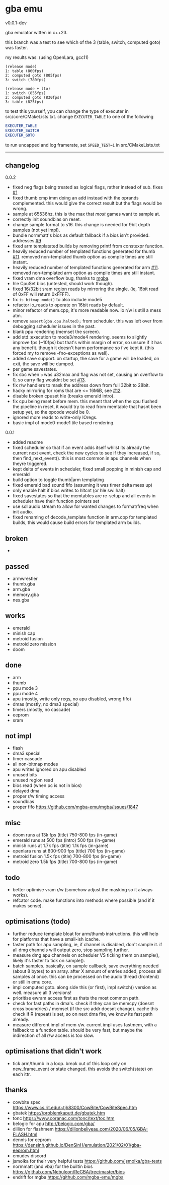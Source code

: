 # gba emu
v0.0.1-dev

gba emulator witten in c++23.

this branch was a test to see which of the 3 (table, switch, computed goto) was faster.

my results was: (using OpenLara, gcc11)
```
(release mode)
1: table (860fps)
2: computed goto (805fps)
3: switch (780fps)

(release mode + lto)
1: switch (855fps)
2: computed goto (830fps)
3: table (825fps)
```

to test this yourself, you can change the type of executer in src/core/CMakeLists.txt.
change `EXECUTER_TABLE` to one of the following
```cmake
EXECUTER_TABLE
EXECUTER_SWITCH
EXECUTER_GOTO
```

to run uncapped and log framerate, set `SPEED_TEST=1` in src/CMakeLists.txt

---

## changelog
0.0.2
- fixed neg flags being treated as logical flags, rather instead of sub. fixes [#1](https://github.com/ITotalJustice/notorious_beeg/issues/1)
- fixed thumb cmp imm doing an add instead with the oprands complemented. this would give the correct result but the flags would be wrong.
- sample at 65536hz. this is the max that *most* games want to sample at.
- correctly init soundbias on reset.
- change sample format to s16. this change is needed for 9bit depth samples (not yet impl).
- bundle normmatt's bios as default fallback if a bios isn't provided. addresses [#9](https://github.com/ITotalJustice/notorious_beeg/issues/9)
- fixed arm templatated builds by removing printf from constexpr function.
- heavily reduced number of templated functions generated for thumb [#11](https://github.com/ITotalJustice/notorious_beeg/issues/11). removed non-templated thumb option as compile times are still instant.
- heavily reduced number of templated functions generated for arm [#11](https://github.com/ITotalJustice/notorious_beeg/issues/11). removed non-templated arm option as compile times are still instant.
- fixed vram dma overflow bug, thanks to [mgba](https://github.com/mgba-emu/mgba/issues/743).
- hle CpuSet bios (untested, should work though).
- fixed 16/32bit sram region reads by mirroring the single. (ie, 16bit read of 0xFF will return 0xFFFF).
- fix `is_bitmap_mode()` to also include mode5
- refactor io_reads to operate on 16bit reads by default.
- minor refactor of mem.cpp, it's more readable now. io r/w is still a mess atm.
- remove `assert(gba.cpu.halted);` from scheduler. this was left over from debugging scheduler issues in the past.
- blank ppu rendering (memset the screen).
- add std::execution to mode3/mode4 rendering. seems to slightly improve fps (~10fps) but that's within margin of error, so unsure if it has any benefit. though it doesn't harm performance so i've kept it. (this forced my to remove -fno-exceptions as well).
- added save support. on startup, the save for a game will be loaded, on exit, the save will be dumped.
- per game savestates.
- fix sbc when `b` was u32max and flag was not set, causing an overflow to 0, so carry flag wouldnt be set [#13](https://github.com/ITotalJustice/notorious_beeg/issues/13).
- fix r/w handlers to mask the address down from full 32bit to 28bit.
- hacky mirroring for roms that are <= 16MiB, see [#12](https://github.com/ITotalJustice/notorious_beeg/issues/12).
- disable broken cpuset hle (breaks emerald intro).
- fix cpu being reset before mem. this meant that when the cpu flushed the pipeline in reset, it would try to read from memtable that hasnt been setup yet, so the opcode would be 0.
- ignored more reads to write-only IOregs.
- basic impl of mode0-mode1 tile based rendering.

0.0.1
- added readme
- fixed scheduler so that if an event adds itself whilst its already the current next event, check the new cycles to see if they increased, if so, then find_next_event(). this is most common in apu channels when theyre triggered.
- kept delta of events in scheduler, fixed small popping in minish cap and emerald
- build option to toggle thumb|arm templating
- fixed emerald bad sound fifo (assuming it was timer delta mess up)
- only enable halt if bios writes to hltcnt (or hle swi halt)
- fixed savestates so that the memtables are re-setup and all events in scheduler have their function pointers set
- use sdl audio stream to allow for wanted changes to format/freq when init audio.
- fixed renaming of decode_template function in arm.cpp for templated builds, this would cause build errors for templated arm builds.

## broken
-

## passed
- armwrestler
- thumb.gba
- arm.gba
- memory.gba
- nes.gba

## works
- emerald
- minish cap
- metroid fusion
- metroid zero mission
- doom

## done
- arm
- thumb
- ppu mode 3
- ppu mode 4
- apu (mostly, write only regs, no apu disabled, wrong fifo)
- dmas (mostly, no dma3 special)
- timers (mostly, no cascade)
- eeprom
- sram

## not impl
- flash
- dma3 special
- timer cascade
- all non-bitmap modes
- apu writes ignored on apu disabled
- unused bits
- unused region read
- bios read (when pc is not in bios)
- delayed dma
- proper r/w timing access
- soundbias
- proper fifo <https://github.com/mgba-emu/mgba/issues/1847>

## misc
- doom runs at 13k fps (title) 750-800 fps (in-game)
- emerald runs at 500 fps (intro) 500 fps (in-game)
- minish runs at 1.7k fps (title) 1.1k fps (in-game)
- openlara runs at 800-900 fps (title) 700 fps (in-game)
- metroid fusion 1.5k fps (title) 700-800 fps (in-game)
- metroid zero 1.5k fps (title) 700-800 fps (in-game)

## todo
- better optimise vram r/w (somehow adjust the masking so it always works).
- refcator code. make functions into methods where possible (and if it makes sense).

## optimisations (todo)
- further reduce template bloat for arm/thumb instructions. this will help for platforms that have a small-ish icache.
- faster path for apu sampling, ie, if channel is disabled, don't sample it. if all dmg channels will output zero, stop sampling further.
- measure dmg apu channels on scheduler VS ticking them on sample(), likely it's faster to tick on sample().
- batch samples. basically, on sample callback, save everything needed (about 8 bytes) to an array. after X amount of entries added, process all samples at once. this can be processed on the audio thread (frontend) or still in emu core.
- impl computed goto. along side this (or first), impl switch() version as well. measure all 3 versions!
- prioritise ewram access first as thats the most common path.
- check for fast paths in dma's. check if they can be memcpy (doesnt cross boundries) / memset (if the src addr doesnt change). cache this check if R (repeat) is set, so on next dma fire, we know its fast path already.
- measure different impl of mem r/w. current impl uses fastmem, with a fallback to a function table. should be very fast, but maybe the indirection of all r/w access is too slow.

## optimisations that didn't work
- tick arm/thumb in a loop. break out of this loop only on new_frame_event or state changed. this avoids the switch(state) on each ittr.

## thanks
- cowbite spec <https://www.cs.rit.edu/~tjh8300/CowBite/CowBiteSpec.htm>
- gbatek <https://problemkaputt.de/gbatek.htm>
- tonc <https://www.coranac.com/tonc/text/toc.htm>
- belogic for apu <http://belogic.com/gba/>
- dillion for flashmem <https://dillonbeliveau.com/2020/06/05/GBA-FLASH.html>
- dennis for eeprom <https://densinh.github.io/DenSinH/emulation/2021/02/01/gba-eeprom.html>
- emudev discord
- jsmolka for their very helpful tests <https://github.com/jsmolka/gba-tests>
- normmatt (and vba) for the builtin bios <https://github.com/Nebuleon/ReGBA/tree/master/bios>
- endrift for mgba <https://github.com/mgba-emu/mgba>
